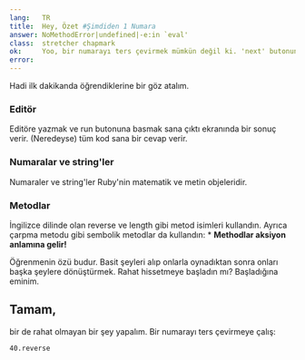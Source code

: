 ```yaml
---
lang:   TR
title:  Hey, Özet #Şimdiden 1 Numara
answer: NoMethodError|undefined|-e:in `eval'
class:  stretcher chapmark
ok:     Yoo, bir numarayı ters çevirmek mümkün değil ki. 'next' butonuna bas
error:  
---
```


Hadi ilk dakikanda öğrendiklerine bir göz atalım.

### Editör
Editöre yazmak ve run butonuna basmak sana çıktı ekranında bir sonuç verir.
(Neredeyse) tüm kod sana bir cevap verir.

### Numaralar ve string'ler
Numaraler ve string'ler Ruby'nin matematik ve metin objeleridir.

### Metodlar  
İngilizce dilinde olan reverse ve length gibi metod isimleri kullandın. Ayrıca çarpma metodu
gibi sembolik metodlar da kullandın: \*
__Methodlar aksiyon anlamına gelir!__

Öğrenmenin özü budur. Basit şeyleri alıp onlarla oynadıktan sonra onları başka şeylere dönüştürmek.
Rahat hissetmeye başladın mı? Başladığına eminim.

## Tamam,
bir de rahat olmayan bir şey yapalım. Bir numarayı ters çevirmeye çalış:

    40.reverse
